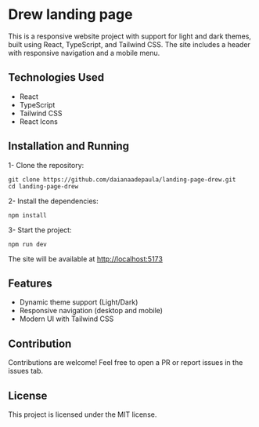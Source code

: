 # Drew landing page

This is a responsive website project with support for light and dark themes, built using React, TypeScript, and Tailwind CSS. The site includes a header with responsive navigation and a mobile menu.

## Technologies Used

- React
- TypeScript
- Tailwind CSS
- React Icons

## Installation and Running

1- Clone the repository:
````
git clone https://github.com/daianaadepaula/landing-page-drew.git
cd landing-page-drew
````

2- Install the dependencies:
````
npm install
````

3- Start the project:
````
npm run dev
````

The site will be available at [http://localhost:5173](http://localhost:5173)

## Features

- Dynamic theme support (Light/Dark)
- Responsive navigation (desktop and mobile)
- Modern UI with Tailwind CSS

## Contribution

Contributions are welcome! Feel free to open a PR or report issues in the issues tab.

## License

This project is licensed under the MIT license.
